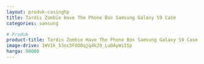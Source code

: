 ```yaml
---
layout: produk-casinghp
title: Tardis Zombie Have The Phone Box Samsung Galaxy S9 Case
categories: samsung

# Produk
product-title: Tardis Zombie Have The Phone Box Samsung Galaxy S9 Case
image-drive: 1WV1k_53nc5FOOOqjq4k20_LuOAyWiISp
harga: 90000
---
```

